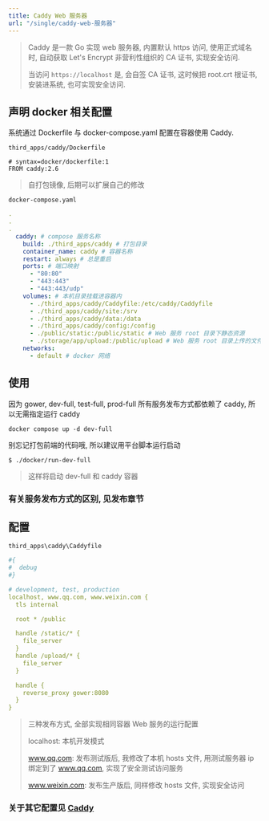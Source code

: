 ```yaml
---
title: Caddy Web 服务器
url: "/single/caddy-web-服务器"
---
```


> Caddy 是一款 Go 实现 web 服务器, 内置默认 https 访问, 使用正式域名时, 自动获取 Let's Encrypt 非营利性组织的 CA 证书, 实现安全访问.
>
> 当访问 `https://localhost` 是, 会自签 CA 证书, 这时候把 root.crt 根证书, 安装进系统, 也可实现安全访问.

## 声明 docker 相关配置

系统通过 Dockerfile 与 docker-compose.yaml 配置在容器使用 Caddy.

`third_apps/caddy/Dockerfile`

```docker
# syntax=docker/dockerfile:1
FROM caddy:2.6
```
> 自打包镜像, 后期可以扩展自己的修改

`docker-compose.yaml`

```yaml
.
.
.
  caddy: # compose 服务名称
    build: ./third_apps/caddy # 打包目录
    container_name: caddy # 容器名称
    restart: always # 总是重启
    ports: # 端口映射
      - "80:80"
      - "443:443"
      - "443:443/udp"
    volumes: # 本机目录挂载进容器内
      - ./third_apps/caddy/Caddyfile:/etc/caddy/Caddyfile
      - ./third_apps/caddy/site:/srv
      - ./third_apps/caddy/data:/data
      - ./third_apps/caddy/config:/config
      - ./public/static:/public/static # Web 服务 root 目录下静态资源
      - ./storage/app/upload:/public/upload # Web 服务 root 目录上传的文件
    networks:
      - default # docker 网络
```

## 使用

因为 gower, dev-full, test-full, prod-full 所有服务发布方式都依赖了 caddy, 所以无需指定运行 caddy

```shell
docker compose up -d dev-full
```

别忘记打包前端的代码哦, 所以建议用平台脚本运行启动

```shell
$ ./docker/run-dev-full
```

> 这样将启动 dev-full 和 caddy 容器

### 有关服务发布方式的区别, 见发布章节

## 配置

`third_apps\caddy\Caddyfile`

```yaml
#{
#  debug
#}

# development, test, production
localhost, www.qq.com, www.weixin.com {
  tls internal

  root * /public

  handle /static/* {
    file_server
  }
  handle /upload/* {
    file_server
  }

  handle {
    reverse_proxy gower:8080
  }
}

```

> 三种发布方式, 全部实现相同容器 Web 服务的运行配置
>
> localhost: 本机开发模式
>
> www.qq.com: 发布测试版后, 我修改了本机 hosts 文件, 用测试服务器 ip 绑定到了 www.qq.com, 实现了安全测试访问服务
>
> www.weixin.com: 发布生产版后, 同样修改 hosts 文件, 实现安全访问

### 关于其它配置见 [Caddy](https://caddyserver.com)